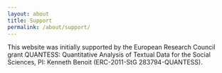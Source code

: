 ```yaml
---
layout: about
title: Support
permalink: /about/support/
---
```


This website was initially supported by the European Research Council grant QUANTESS: Quantitative Analysis of Textual Data for the Social Sciences, PI: Kenneth Benoit (ERC-2011-StG 283794-QUANTESS).